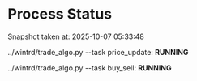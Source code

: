 # Process Status

Snapshot taken at: 2025-10-07 05:33:48

../wintrd/trade_algo.py --task price_update: **RUNNING**

../wintrd/trade_algo.py --task buy_sell: **RUNNING**

